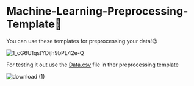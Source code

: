 # Machine-Learning-Preprocessing-Template🤖

You can use these templates for preprocessing your data!😉

![1_cG6U1qstYDijh9bPL42e-Q](https://github.com/IAMSAGAYAABINESH/Machine-Learning-Preprocessing-Template/assets/76099682/04d3a54f-82d2-4910-9153-8faef73ae6ff)

For testing it out use the [Data.csv](https://github.com/IAMSAGAYAABINESH/Machine-Learning-Preprocessing-Template/files/12332967/Data.csv) file in ther preprocessing template


![download (1)](https://github.com/IAMSAGAYAABINESH/Machine-Learning-Preprocessing-Template/assets/76099682/fcea08b0-c94f-47a9-a542-66e37264f8c1)

